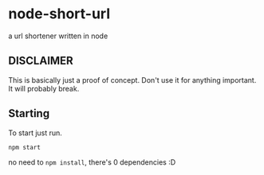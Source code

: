 # node-short-url
a url shortener written in node

## DISCLAIMER

This is basically just a proof of concept. Don't use it for anything important. It will probably break.

## Starting

To start just run.

```
npm start
```
no need to `npm install`, there's 0 dependencies :D 
